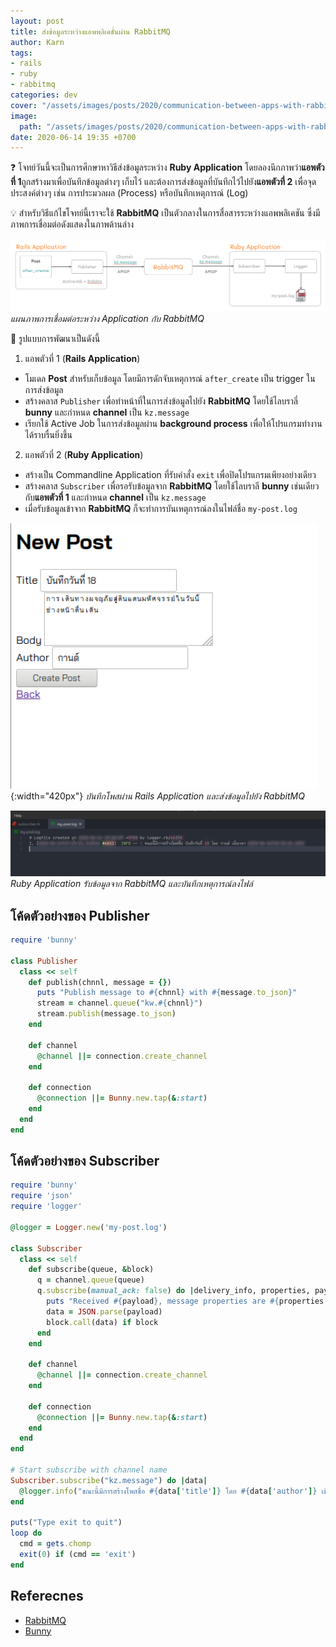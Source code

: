 ```yaml
---
layout: post
title: ส่งข้อมูลระหว่างแอพพลิเคชั่นผ่าน RabbitMQ
author: Karn
tags:
- rails
- ruby
- rabbitmq
categories: dev
cover: "/assets/images/posts/2020/communication-between-apps-with-rabbitmq/cover.jpg"
image:
  path: "/assets/images/posts/2020/communication-between-apps-with-rabbitmq/cover.jpg"
date: 2020-06-14 19:35 +0700
---
```

❓ โจทย์วันนี้จะเป็นการศึกษาหาวิธีส่งข้อมูลระหว่าง **Ruby Application** โดยลองนึกภาพว่า**แอพตัวที่ 1**ถูกสร้างมาเพื่อบันทึกข้อมูลต่างๆ เก็บไว้ และต้องการส่งข้อมูลที่บันทึกไว้ไปยัง**แอพตัวที่ 2** เพื่อจุดประสงค์ต่างๆ เช่น การประมวลผล (Process) หรือบันทึกเหตุการณ์ (Log)<!--more-->

💡 สำหรับวิธีแก้ไขโจทย์นี้เราจะใช้ **RabbitMQ** เป็นตัวกลางในการสื่อสารระหว่างแอพพลิเคชัน ซึ่งมีภาพการเชื่อมต่อดังแสดงในภาพด้านล่าง

![architecture design](/assets/images/posts/2020/communication-between-apps-with-rabbitmq/architecture.png)
*แผนภาพการเชื่อมต่อระหว่าง Application กับ RabbitMQ*

🌱 รูปแบบการพัฒนาเป็นดังนี้
1. แอพตัวที่ 1 (**Rails Application**)
  - โมเดล **Post**  สำหรับเก็บข้อมูล โดยมีการดักจับเหตุการณ์ `after_create` เป็น trigger ในการส่งข้อมูล
  - สร้างคลาส `Publisher` เพื่อทำหน้าที่ในการส่งข้อมูลไปยัง **RabbitMQ** โดยใช้ไลบราลี่ **bunny** และกำหนด **channel** เป็น `kz.message`
  - เรียกใช้ Active Job ในการส่งข้อมูลผ่าน **background process** เพื่อให้โปรแกรมทำงานได้ราบรื่นยิ่งขึ้น

2. แอพตัวที่ 2 (**Ruby Application**)
  - สร้างเป็น Commandline Application ที่รับคำสั่ง `exit` เพื่อปิดโปรแกรมเพียงอย่างเดียว
  - สร้างคลาส `Subscriber` เพื่อรอรับข้อมูลจาก **RabbitMQ** โดยใช้ไลบราลี **bunny** เช่นเดียวกับ**แอพตัวที่ 1** และกำหนด **channel** เป็น `kz.message`
  - เมื่อรับข้อมูลเข้าจาก **RabbitMQ** ก็จะทำการบันเหตุการณ์ลงในไฟล์ชื่อ `my-post.log`

![Rails Application](/assets/images/posts/2020/communication-between-apps-with-rabbitmq/rails-application.png){:width="420px"}
*บันทึกโพสผ่าน Rails Application และส่งข้อมูลไปยัง RabbitMQ*

![Log](/assets/images/posts/2020/communication-between-apps-with-rabbitmq/my-post.log.png)
*Ruby Application รับข้อมูลจาก RabbitMQ และบันทึกเหตุการณ์ลงไฟล์*

## โค้ดตัวอย่างของ Publisher

```ruby
require 'bunny'

class Publisher
  class << self
    def publish(chnnl, message = {})
      puts "Publish message to #{chnnl} with #{message.to_json}"
      stream = channel.queue("kw.#{chnnl}")
      stream.publish(message.to_json)
    end

    def channel
      @channel ||= connection.create_channel
    end

    def connection
      @connection ||= Bunny.new.tap(&:start)
    end
  end
end
```

## โค้ดตัวอย่างของ Subscriber

```ruby
require 'bunny'
require 'json'
require 'logger'

@logger = Logger.new('my-post.log')

class Subscriber
  class << self
    def subscribe(queue, &block)
      q = channel.queue(queue)
      q.subscribe(manual_ack: false) do |delivery_info, properties, payload|
        puts "Received #{payload}, message properties are #{properties.inspect}"
        data = JSON.parse(payload)
        block.call(data) if block
      end
    end

    def channel
      @channel ||= connection.create_channel
    end

    def connection
      @connection ||= Bunny.new.tap(&:start)
    end
  end
end

# Start subscribe with channel name
Subscriber.subscribe("kz.message") do |data|
  @logger.info("ขณะนี้มีการสร้างโพสชื่อ #{data['title']} โดย #{data['author']} เมื่อเวลา #{data['created_at']}")
end

puts("Type exit to quit")
loop do
  cmd = gets.chomp
  exit(0) if (cmd == 'exit')
end
```

## Referecnes
- [RabbitMQ](https://www.rabbitmq.com)
- [Bunny](https://github.com/ruby-amqp/bunny)
